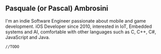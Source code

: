 ## Pasquale (or Pascal) Ambrosini

I'm an indie Software Engineer passionate about mobile and game development. 
iOS Developer since 2010, interested in IoT, Embedded systems and AI, comfortable with other languages such as C, C++, C#, JavaScript and Java.

`//TODO`
